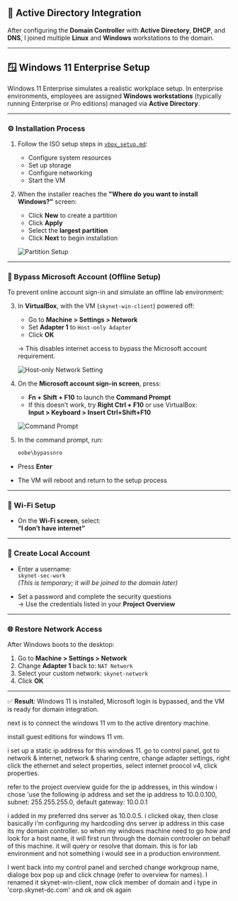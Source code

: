 ## 🏢 Active Directory Integration

After configuring the **Domain Controller** with **Active Directory**, **DHCP**, and **DNS**, I joined multiple **Linux** and **Windows** workstations to the domain.

---

## 🪟 Windows 11 Enterprise Setup

Windows 11 Enterprise simulates a realistic workplace setup. In enterprise environments, employees are assigned **Windows workstations** (typically running Enterprise or Pro editions) managed via **Active Directory**.

---

### ⚙️ Installation Process

1. Follow the ISO setup steps in [`vbox_setup.md`](vbox_setup.md):
   - Configure system resources
   - Set up storage
   - Configure networking
   - Start the VM

2. When the installer reaches the **"Where do you want to install Windows?"** screen:
   - Click **New** to create a partition
   - Click **Apply**
   - Select the **largest partition**
   - Click **Next** to begin installation

   ![Partition Setup](img/partition-setup.png)

---

### 🚫 Bypass Microsoft Account (Offline Setup)

To prevent online account sign-in and simulate an offline lab environment:

3. In **VirtualBox**, with the VM (`skynet-win-client`) powered off:
   - Go to **Machine > Settings > Network**
   - Set **Adapter 1** to `Host-only Adapter`
   - Click **OK**

   → This disables internet access to bypass the Microsoft account requirement.

   ![Host-only Network Setting](img/hostonly-setting.png)

4. On the **Microsoft account sign-in screen**, press:
   - **Fn + Shift + F10** to launch the **Command Prompt**  
   - If this doesn’t work, try **Right Ctrl + F10** or use VirtualBox:  
     **Input > Keyboard > Insert Ctrl+Shift+F10**

   ![Command Prompt](img/commandprompt.png)

5. In the command prompt, run:
   ```bash
   oobe\bypassnro

- Press **Enter**

- The VM will reboot and return to the setup process

---

### 📡 Wi-Fi Setup

- On the **Wi-Fi screen**, select:  
  **“I don’t have internet”**

---

### 👤 Create Local Account

- Enter a username:  
  `skynet-sec-work`  
  _(This is temporary; it will be joined to the domain later)_

- Set a password and complete the security questions  
  → Use the credentials listed in your **Project Overview**

---

### 🌐 Restore Network Access

After Windows boots to the desktop:

1. Go to **Machine > Settings > Network**
2. Change **Adapter 1** back to: `NAT Network`
3. Select your custom network: `skynet-network`
4. Click **OK**

---

✅ **Result**: Windows 11 is installed, Microsoft login is bypassed, and the VM is ready for domain integration.

next is to connect the windows 11 vm to the active direntory machine. 

install guest editions for windows 11 vm.

i set up a static ip address for this windows 11.
go to control panel, got to network & internet, network & sharing centre, change adapter settings, right click the ethernet and select properties, select internet proocol v4, click properties.

refer to the project overview guide for the ip addresses, in this window i chose 'use the following ip address and set the ip address to 10.0.0.100, subnet: 255.255.255.0, default gateway: 10.0.0.1

i added in my preferred dns server as 10.0.0.5. i clicked okay, then close
basically i'm configuring my hardcoding dns server ip address in this case its my domain controller. so when my windows machine need to go how and look for a host name, it will first run through the domain controoler on behalf of this machine. it will query   or resolve that domain. this is for lab environment and not something i would see in a production environment.

I went back into my control panel and serched change workgroup name, dialoge box pop up and click chnage (refer to overview for names). I renamed it skynet-win-client, now click member of domain and i type in 'corp.skynet-dc.com' and ok and ok again
